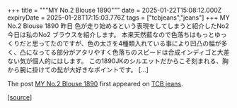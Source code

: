 +++
title = """MY No.2 Blouse 1890"""
date = 2025-01-22T15:08:12.000Z
expiryDate = 2025-01-28T17:15:03.776Z
tags = ["tcbjeans","jeans"]
+++
MY No.2 Blouse 1890 昨日 色が走り始めるという表現をしてしまうと紹介したNo2 今日は私のNo2 ブラウスを紹介します。 本来天然藍なので色落ちはもっとゆっくりだと思ってたのですが、色の太さを4種類入れている事により凹凸の幅が多く、凸になってる部分がアタリやすく色落ちのスピードは合成インディゴと大差ない気が個人的にはします。 この1890JKのシルエットだからこそ刻まれる、胸から腕に掛けての髭が大好きなポイントです。 \[…\]

The post [MY No.2 Blouse 1890](http://tcbjeans.com/2025/01/23/50921) first appeared on [TCB jeans](http://tcbjeans.com).

[[source]](http://tcbjeans.com/2025/01/23/50921)
